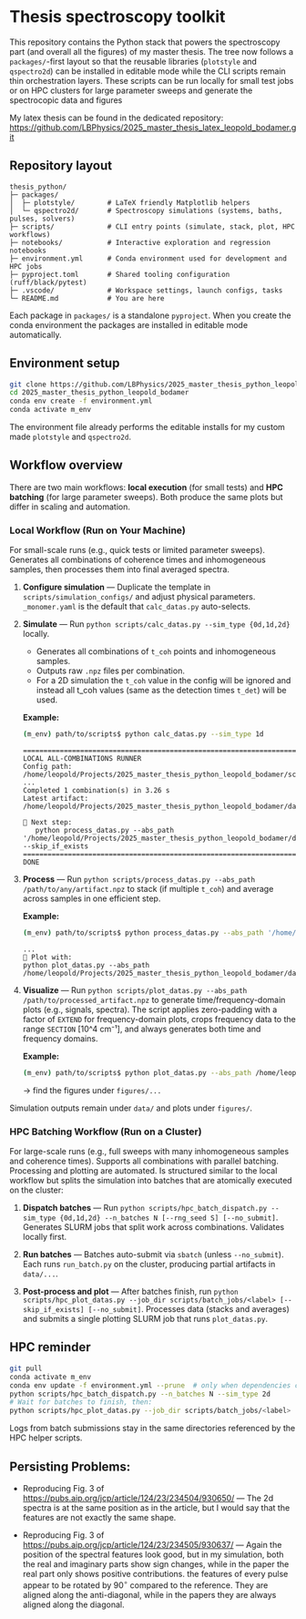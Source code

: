 # Thesis spectroscopy toolkit

This repository contains the Python stack that powers the spectroscopy part (and overall all the figures) of my master thesis.  The tree now follows a `packages/`-first layout so that the reusable libraries (`plotstyle` and `qspectro2d`) can be installed in editable mode while the CLI scripts remain thin orchestration layers. These scripts can be run locally for small test jobs or on HPC clusters for large parameter sweeps and generate the spectrocopic data and figures

My latex thesis can be found in the dedicated repository:
https://github.com/LBPhysics/2025_master_thesis_latex_leopold_bodamer.git

## Repository layout

```
thesis_python/
├─ packages/
│  ├─ plotstyle/        # LaTeX friendly Matplotlib helpers
│  └─ qspectro2d/       # Spectroscopy simulations (systems, baths, pulses, solvers)
├─ scripts/             # CLI entry points (simulate, stack, plot, HPC workflows)
├─ notebooks/           # Interactive exploration and regression notebooks
├─ environment.yml      # Conda environment used for development and HPC jobs
├─ pyproject.toml       # Shared tooling configuration (ruff/black/pytest)
├─ .vscode/             # Workspace settings, launch configs, tasks
└─ README.md            # You are here
```

Each package in `packages/` is a standalone `pyproject`.  When you create the conda environment the packages are installed in editable mode automatically.
## Environment setup

```bash
git clone https://github.com/LBPhysics/2025_master_thesis_python_leopold_bodamer.git
cd 2025_master_thesis_python_leopold_bodamer
conda env create -f environment.yml
conda activate m_env
```

The environment file already performs the editable installs for my custom made `plotstyle` and `qspectro2d`.

## Workflow overview

There are two main workflows: **local execution** (for small tests) and **HPC batching** (for large parameter sweeps). Both produce the same plots but differ in scaling and automation.

### Local Workflow (Run on Your Machine)
For small-scale runs (e.g., quick tests or limited parameter sweeps). Generates all combinations of coherence times and inhomogeneous samples, then processes them into final averaged spectra.

1. **Configure simulation** — Duplicate the template in `scripts/simulation_configs/` and adjust physical parameters. `_monomer.yaml` is the default that `calc_datas.py` auto-selects.

1. **Simulate** — Run `python scripts/calc_datas.py --sim_type {0d,1d,2d}` locally.
   - Generates all combinations of `t_coh` points and inhomogeneous samples.
   - Outputs raw `.npz` files per combination.
   - For a 2D simulation the `t_coh` value in the config will be ignored and instead all t_coh values (same as the detection times `t_det`) will be used.

   **Example:**

   ```bash
   (m_env) path/to/scripts$ python calc_datas.py --sim_type 1d
   ```

   ```
   ================================================================================
   LOCAL ALL-COMBINATIONS RUNNER
   Config path: /home/leopold/Projects/2025_master_thesis_python_leopold_bodamer/scripts/simulation_configs/_monomer.yaml
   ...
   Completed 1 combination(s) in 3.26 s
   Latest artifact:
   /home/leopold/Projects/2025_master_thesis_python_leopold_bodamer/data/1_atoms/ME/RWA/t_dm300.0_t_wait10.0_dt_0.2_1/1d_run_t000_s000.npz

   🎯 Next step:
      python process_datas.py --abs_path '/home/leopold/Projects/2025_master_thesis_python_leopold_bodamer/data/1_atoms/ME/RWA/t_dm300.0_t_wait10.0_dt_0.2_1/1d_run_t000_s000.npz' --skip_if_exists
   ================================================================================
   DONE
   ```
3. **Process** — Run `python scripts/process_datas.py --abs_path /path/to/any/artifact.npz` to stack (if multiple `t_coh`) and average across samples in one efficient step.

   **Example:**

   ```bash
   (m_env) path/to/scripts$ python process_datas.py --abs_path '/home/leopold/Projects/2025_master_thesis_python_leopold_bodamer/data/1_atoms/ME/RWA/t_dm300.0_t_wait10.0_dt_0.2_1/1d_run_t000_s000.npz' --skip_if_exists
   ```

   ```
   ...
   🎯 Plot with:
   python plot_datas.py --abs_path /home/leopold/Projects/2025_master_thesis_python_leopold_bodamer/data/1_atoms/ME/RWA/t_dm300.0_t_wait10.0_dt_0.2_1/1d_inhom_averaged.npz
   ```

4. **Visualize** — Run `python scripts/plot_datas.py --abs_path /path/to/processed_artifact.npz` to generate time/frequency-domain plots (e.g., signals, spectra). The script applies zero-padding with a factor of `EXTEND` for frequency-domain plots, crops frequency data to the range `SECTION` [10^4 cm⁻¹], and always generates both time and frequency domains.

   **Example:**

   ```bash
   (m_env) path/to/scripts$ python plot_datas.py --abs_path /home/leopold/Projects/2025_master_thesis_python_leopold_bodamer/data/1_atoms/ME/RWA/t_dm300.0_t_wait10.0_dt_0.2_1/1d_inhom_averaged.npz
   ```

   -> find the figures under `figures/...`

Simulation outputs remain under `data/` and plots under `figures/`.

### HPC Batching Workflow (Run on a Cluster)
For large-scale runs (e.g., full sweeps with many inhomogeneous samples and coherence times). Supports all combinations with parallel batching. Processing and plotting are automated.
Is structured similar to the local workflow but splits the simulation into batches that are atomically executed on the cluster:

1. **Dispatch batches** — Run `python scripts/hpc_batch_dispatch.py --sim_type {0d,1d,2d} --n_batches N [--rng_seed S] [--no_submit]`. Generates SLURM jobs that split work across combinations. Validates locally first.

2. **Run batches** — Batches auto-submit via `sbatch` (unless `--no_submit`). Each runs `run_batch.py` on the cluster, producing partial artifacts in `data/...`.

3. **Post-process and plot** — After batches finish, run `python scripts/hpc_plot_datas.py --job_dir scripts/batch_jobs/<label> [--skip_if_exists] [--no_submit]`. Processes data (stacks and averages) and submits a single plotting SLURM job that runs `plot_datas.py`.

## HPC reminder

```bash
git pull
conda activate m_env
conda env update -f environment.yml --prune  # only when dependencies change
python scripts/hpc_batch_dispatch.py --n_batches N --sim_type 2d
# Wait for batches to finish, then:
python scripts/hpc_plot_datas.py --job_dir scripts/batch_jobs/<label>
```

Logs from batch submissions stay in the same directories referenced by the HPC helper scripts.

## Persisting Problems:

- Reproducing Fig. 3 of https://pubs.aip.org/jcp/article/124/23/234504/930650/ — The 2d spectra is at the same position as in the article, but I would say that the features are not exactly the same shape.

- Reproducing Fig. 3 of https://pubs.aip.org/jcp/article/124/23/234505/930637/ —  Again the position of the spectral features look good, but in my simulation, both the real and imaginary parts show sign changes, while in the paper the real part only shows positive contributions. the features of every pulse appear to be rotated by $90^{\circ}$ compared to the reference. They are aligned along the anti-diagonal, while in the papers they are always aligned along the diagonal.
